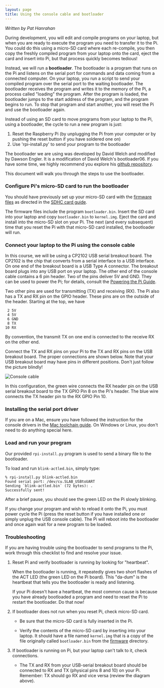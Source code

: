 ```yaml
---
layout: page
title: Using the console cable and bootloader
---
```


*Written by Pat Hanrahan*

During development, you will edit and compile programs on your laptop,
but when you are ready to execute the program you need to transfer it to the Pi.
You could do this using a micro-SD card where each re-compile, you then
copy the freshly compiled program from your laptop onto the card, eject the
card and insert into Pi, but that process quickly becomes tedious!

Instead, we will run a __bootloader__. The bootloader is a program
that runs on the Pi and listens on the serial port for commands and data
coming from a connected computer. On your laptop, you run a script
to send your compiled program over the serial port to the waiting 
bootloader. The bootloader receives the program and writes it to the
memory of the Pi, a process called "loading" the program. After the
program is loaded, the bootloader jumps to the start address of the program,
and the program begins to run. To stop that program and start another,
you will reset the Pi and use the bootloader again.

Instead of using an SD card to move programs from your laptop to the Pi, 
using a bootloader, the cycle to run a new program is just:

1.  Reset the Raspberry Pi (by unplugging the Pi from your computer or by
    pushing the reset button if you have soldered one on)
2.  Use 'rpi-install.py' to send your program to the bootloader

The bootloader we are using was developed by David Welch and modified by Dawson
Engler. It is a modification of David Welch's bootloader06. 
If you have some time, we highly
recommend you explore his [github repository](https://github.com/dwelch67/raspberrypi).

This document will walk you through the steps to use the bootloader.

### Configure Pi's micro-SD card to run the bootloader

You should have previously set up your micro-SD card with the 
[firmware files](https://github.com/cs107e/cs107e.github.io/tree/master/firmware) 
as directed in the [SDHC card guide](/guides/sd).

The firmware files include the program `bootloader.bin`. Insert the SD card into your
laptop and copy `bootloader.bin` to `kernel.img`. Eject the card and install 
into the micro-SD slot on your Pi. The next (and every subsequent) time that you reset the
Pi with that micro-SD card installed, the bootloader will run.

### Connect your laptop to the Pi using the console cable

In this course, we will be using a CP2102 USB serial breakout board. The CP2102
is the chip that converts from a serial interface to a USB interface. On one
end of the breakout board is a USB Type A connector. The breakout board plugs
into any USB port on your laptop. The other end of the console cable contains a
6 pin header. Two of the pins deliver 5V and GND. They can be used to power the
Pi; for details, consult the [Powering the Pi Guide](/guides/power).

Two other pins are used for transmitting (TX) and receiving (RX). The Pi also
has a TX and RX pin on the GPIO header. These pins are on the outside of the
header. Starting at the top, we have

     2 5V
     4 5V
     6 GND
     8 TX 
    10 RX

By convention, the transmit TX on one end is connected to the receive RX on the
other end.

Connect the TX and RX pins on your Pi to the TX and RX pins on the USB breakout
board. The proper connections are shown below. Note that your USB breakout board
may have pins in different positions. Don't just follow the picture blindly!

![Console cable](../images/console.cable.zoom.jpg)

In this configuration, the green wire connects
the RX header pin on the USB serial breakout board
to the TX GPIO Pin 8 on the Pi's header.
The blue wire connects the TX header pin
to the RX GPIO Pin 10.

### Installing the serial port driver

If you are on a Mac, ensure you have followed the instruction for the console
drivers in the [Mac toolchain guide](/guides/mac_toolchain). On Windows or
Linux, you don't need to do anything special here.

### Load and run your program

Our provided `rpi-install.py` program is used to send a binary
file to the bootloader.  

To load and run `blink-actled.bin`, simply type:

    % rpi-install.py blink-actled.bin 
	Found serial port: /dev/cu.SLAB_USBtoUART
	Sending `blink-actled.bin` (72 bytes): .
	Successfully sent!
    
After a brief pause, you should see the green LED on the Pi slowly blinking.

If you change your program and wish to reload it onto the Pi, 
you must power cycle the Pi (press the reset button if you have installed 
one or simply unplug the USB console cable). The Pi will reboot into 
the bootloader and once again wait for a new program to be loaded.


### Troubleshooting 
<a name="troubleshooting"></a>

If you are having trouble using the bootloader to send programs
to the Pi, work through this checklist to find and resolve
your issue.

1. Reset Pi and verify bootloader is running by looking for "heartbeat".

	When the bootloader is running, it repeatedly gives 
	two short flashes of the ACT LED (the green LED on the Pi board).
	This "da-dum" is the heartbeat that tells you the 
	bootloader is ready and listening.

	If your Pi doesn't have a heartbeat, the most common cause is because
	you have already bootloaded a program and need to reset the Pi to
	restart the bootloader.	Do that now!  
	
2. If bootloader does not run when you reset Pi, check micro-SD card.

	- Be sure that the micro-SD card is fully inserted in the Pi.

	- Verify the contents of the micro-SD card by inserting into your
	laptop. It should have a file named `kernel.img` that is a copy
	of the file originally called `bootloader.bin` from the
	 [firmware](https://github.com/cs107e/cs107e.github.io/tree/master/firmware) directory.

3. If bootloader is running on Pi, but your laptop can't talk to it, check connections.

	- The TX and RX from your USB-serial breakout board should be connected to
	 RX and TX (physical pins 8 and 10) on your Pi.  Remember: TX should go RX and 
	 vice versa (review the diagram above).





